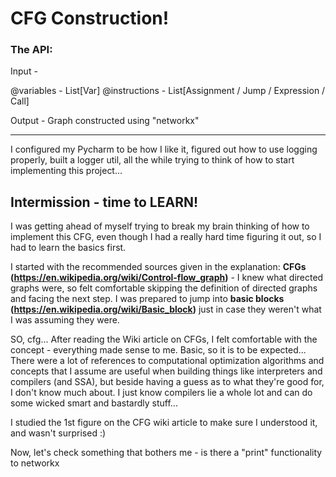 # CFG Construction!

### The API:

Input - 

@variables - List[Var]
@instructions - List[Assignment / Jump / Expression / Call]

Output - Graph constructed using "networkx" 

------

I configured my Pycharm to be how I like it, figured out how to use logging properly, built a logger util, all the while trying to think of how to start implementing this project...

## Intermission - time to LEARN!

I was getting ahead of myself trying to break my brain thinking of how to implement this CFG, even though I had a really hard time figuring it out, so I had to learn the basics first.

I started with the recommended sources given in the explanation:
**CFGs (https://en.wikipedia.org/wiki/Control-flow_graph)** - I knew what directed graphs were, so felt comfortable skipping the definition of directed graphs and facing the next step.
I was prepared to jump into **basic blocks (https://en.wikipedia.org/wiki/Basic_block)** just in case they weren't what I was assuming they were.

SO, cfg... 
After reading the Wiki article on CFGs, I felt comfortable with the concept - everything made sense to me. Basic, so it is to be expected... There were a lot of references to computational optimization algorithms and concepts that I assume are useful when building things like interpreters and compilers (and SSA), but beside having a guess as to what they're good for, I don't know much about. I just know compilers lie a whole lot and can do some wicked smart and bastardly stuff...

I studied the 1st figure on the CFG wiki article to make sure I understood it, and wasn't surprised :)

Now, let's check something that bothers me - is there a "print" functionality to networkx

